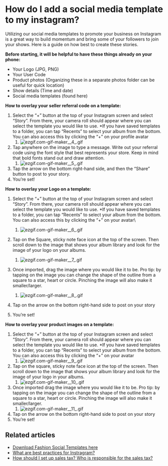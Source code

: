 # How do I add a social media template to my instagram?

Utilizing our social media templates to promote your business on Instagram is a great way to build momentum and bring some of your followers to join your shows. Here is a guide on how best to create these stories.

**Before starting, it will be helpful to have these things already on your phone:**

* Your Logo (JPG, PNG)
* Your User Code
* Product photos (Organizing these in a separate photos folder can be useful for quick location)
* Show details (Time and date)
* Social media templates (found here)

**How to overlay your seller referral code on a template:**

1. Select the “+” button at the top of your Instagram screen and select “Story”. From there, your camera roll should appear where you can select the template you would like to use. \*If you have saved templates to a folder, you can tap “Recents” to select your album from the bottom. You can also access this by clicking the “+” on your profile avatar
   1. ![ezgif.com-gif-maker\_\_4\_.gif](https://help.popshop.live/hc/article\_attachments/4414140278937/ezgif.com-gif-maker\_\_4\_.gif)
2. Tap anywhere on the image to type a message. Write out your referral code using the font style that best represents your store. Keep in mind that bold fonts stand out and draw attention.
   1. ![ezgif.com-gif-maker\_\_5\_.gif](https://help.popshop.live/hc/article\_attachments/4414140312217/ezgif.com-gif-maker\_\_5\_.gif)
3. Tap the arrow on the bottom right-hand side, and then the “Share” button to post to your story.
4. You’re set!

**How to overlay your Logo on a template:**

&#x20;

1. Select the “+” button at the top of your Instagram screen and select “Story”. From there, your camera roll should appear where you can select the template you would like to use. \*If you have saved templates to a folder, you can tap “Recents” to select your album from the bottom. You can also access this by clicking the “+” on your avatar\

   1. ![ezgif.com-gif-maker\_\_6\_.gif](https://help.popshop.live/hc/article\_attachments/4414140365849/ezgif.com-gif-maker\_\_6\_.gif)
2. Tap on the Square, sticky note face icon at the top of the screen. Then scroll down to the image that shows your album library and look for the image of your logo on your albums.
   1. ![ezgif.com-gif-maker\_\_7\_.gif](https://help.popshop.live/hc/article\_attachments/4414130806169/ezgif.com-gif-maker\_\_7\_.gif)
3. Once imported, drag the image where you would like it to be. Pro tip: by tapping on the image you can change the shape of the outline from a square to a star, heart or circle. Pinching the image will also make it smaller/larger.
   1. ![ezgif.com-gif-maker\_\_8\_.gif](https://help.popshop.live/hc/article\_attachments/4414140377753/ezgif.com-gif-maker\_\_8\_.gif)
4. Tap on the arrow on the bottom right-hand side to post on your story&#x20;
5. You’re set!

**How to overlay your product images on a template:**

1. Select the “+” button at the top of your Instagram screen and select “Story”. From there, your camera roll should appear where you can select the template you would like to use. \*If you have saved templates to a folder, you can tap “Recents” to select your album from the bottom. You can also access this by clicking the “+” on your avatar
   1. ![ezgif.com-gif-maker\_\_9\_.gif](https://help.popshop.live/hc/article\_attachments/4414146763033/ezgif.com-gif-maker\_\_9\_.gif)
2. Tap on the square, sticky note face icon at the top of the screen. Then scroll down to the image that shows your album library and look for the image of your logo in your albums.
   1. ![ezgif.com-gif-maker\_\_10\_.gif](https://help.popshop.live/hc/article\_attachments/4414140411673/ezgif.com-gif-maker\_\_10\_.gif)
3. Once imported drag the image where you would like it to be. Pro tip: by tapping on the image you can change the shape of the outline from a square to a star, heart or circle. Pinching the image will also make it smaller/larger.
   1. ![ezgif.com-gif-maker\_\_11\_.gif](https://help.popshop.live/hc/article\_attachments/4414140432409/ezgif.com-gif-maker\_\_11\_.gif)
4. Tap on the arrow on the bottom right-hand side to post on your story&#x20;
5. You’re set!

## Related articles

* [Download Fashion Social Templates here](https://jamble.gitbook.io/popshop-live/marketing/social-media-marketing/fashion-category-social-templates/download-fashion-social-templates-here)
* [What are best practices for Instragram?](https://jamble.gitbook.io/popshop-live/marketing/social-media-marketing/what-are-best-practices-for-instragram)
* [How should I set up sales tax? Who is responsible for the sales tax?](https://jamble.gitbook.io/popshop-live/payment-and-tax/how-should-i-set-up-sales-tax-who-is-responsible-for-the-sales-tax)
